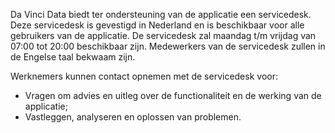 Da Vinci Data biedt ter ondersteuning van de applicatie een servicedesk. Deze servicedesk is gevestigd in Nederland en is beschikbaar voor alle gebruikers van de applicatie. De servicedesk zal maandag t/m vrijdag van 07:00 tot 20:00 beschikbaar zijn. Medewerkers van de servicedesk zullen in de Engelse taal bekwaam zijn.

Werknemers kunnen contact opnemen met de servicedesk voor:

- Vragen om advies en uitleg over de functionaliteit en de werking van de applicatie;
- Vastleggen, analyseren en oplossen van problemen.

